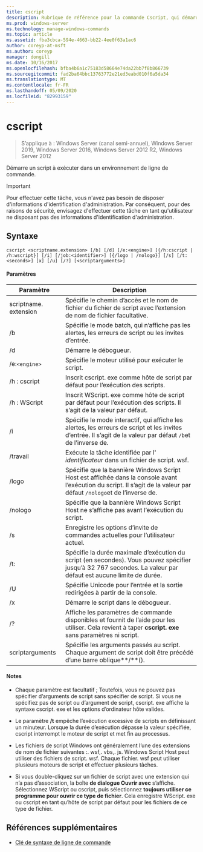 ```yaml
---
title: cscript
description: Rubrique de référence pour la commande Cscript, qui démarre un script pour qu’il s’exécute dans un environnement de ligne de commande.
ms.prod: windows-server
ms.technology: manage-windows-commands
ms.topic: article
ms.assetid: fba3cbca-594e-4663-bb22-4ee0f63a1ac6
author: coreyp-at-msft
ms.author: coreyp
manager: dongill
ms.date: 10/16/2017
ms.openlocfilehash: bfba4b6a1c75183d58664e74da22bb7f8b866739
ms.sourcegitcommit: fad2ba64bbc13763772e21ed3eabd010f6a5da34
ms.translationtype: MT
ms.contentlocale: fr-FR
ms.lasthandoff: 05/09/2020
ms.locfileid: "82993159"
---
```

# <a name="cscript"></a>cscript

> S’applique à : Windows Server (canal semi-annuel), Windows Server 2019, Windows Server 2016, Windows Server 2012 R2, Windows Server 2012

Démarre un script à exécuter dans un environnement de ligne de commande.

>[!IMPORTANT]
> Pour effectuer cette tâche, vous n'avez pas besoin de disposer d'informations d'identification d'administration. Par conséquent, pour des raisons de sécurité, envisagez d'effectuer cette tâche en tant qu'utilisateur ne disposant pas des informations d'identification d'administration.

## <a name="syntax"></a>Syntaxe

```
cscript <scriptname.extension> [/b] [/d] [/e:<engine>] [{/h:cscript | /h:wscript}] [/i] [/job:<identifier>] [{/logo | /nologo}] [/s] [/t:<seconds>] [x] [/u] [/?] [<scriptarguments>]
```

#### <a name="parameters"></a>Paramètres

| Paramètre | Description |
| --------- | ----------- |
| scriptname. extension | Spécifie le chemin d’accès et le nom de fichier du fichier de script avec l’extension de nom de fichier facultative. |
| /b | Spécifie le mode batch, qui n’affiche pas les alertes, les erreurs de script ou les invites d’entrée. |
| /d | Démarre le débogueur. |
| /e:`<engine>` | Spécifie le moteur utilisé pour exécuter le script. |
| /h : cscript | Inscrit cscript. exe comme hôte de script par défaut pour l’exécution des scripts. |
| /h : WScript | Inscrit WScript. exe comme hôte de script par défaut pour l’exécution des scripts. Il s’agit de la valeur par défaut. |
| /i | Spécifie le mode interactif, qui affiche les alertes, les erreurs de script et les invites d’entrée. Il s’agit de la valeur par défaut `/b`et de l’inverse de. |
| /travail<identifier> | Exécute la tâche identifiée par l' *identificateur* dans un fichier de script. wsf. |
| /logo | Spécifie que la bannière Windows Script Host est affichée dans la console avant l’exécution du script. Il s’agit de la valeur par défaut `/nologo`et de l’inverse de. |
| /nologo | Spécifie que la bannière Windows Script Host ne s’affiche pas avant l’exécution du script. |
| /s | Enregistre les options d’invite de commandes actuelles pour l’utilisateur actuel. |
| /t:<seconds> | Spécifie la durée maximale d’exécution du script (en secondes). Vous pouvez spécifier jusqu’à 32 767 secondes. La valeur par défaut est aucune limite de durée. |
| /U | Spécifie Unicode pour l’entrée et la sortie redirigées à partir de la console. |
| /x | Démarre le script dans le débogueur. |
| /? | Affiche les paramètres de commande disponibles et fournit de l’aide pour les utiliser. Cela revient à taper **cscript. exe** sans paramètres ni script. |
| scriptarguments | Spécifie les arguments passés au script. Chaque argument de script doit être précédé d’une barre oblique**/**(). |

#### <a name="remarks"></a>Notes 

- Chaque paramètre est facultatif ; Toutefois, vous ne pouvez pas spécifier d’arguments de script sans spécifier de script. Si vous ne spécifiez pas de script ou d’argument de script, cscript. exe affiche la syntaxe cscript. exe et les options d’ordinateur hôte valides.

- Le paramètre **/t** empêche l’exécution excessive de scripts en définissant un minuteur. Lorsque la durée d’exécution dépasse la valeur spécifiée, cscript interrompt le moteur de script et met fin au processus.

- Les fichiers de script Windows ont généralement l’une des extensions de nom de fichier suivantes :. wsf,. vbs,. js. Windows Script Host peut utiliser des fichiers de script. wsf. Chaque fichier. wsf peut utiliser plusieurs moteurs de script et effectuer plusieurs tâches.

- Si vous double-cliquez sur un fichier de script avec une extension qui n’a pas d’association, la boîte **de dialogue Ouvrir avec** s’affiche. Sélectionnez WScript ou cscript, puis sélectionnez **toujours utiliser ce programme pour ouvrir ce type de fichier**. Cela enregistre WScript. exe ou cscript en tant qu’hôte de script par défaut pour les fichiers de ce type de fichier.

## <a name="additional-references"></a>Références supplémentaires

- [Clé de syntaxe de ligne de commande](command-line-syntax-key.md)
